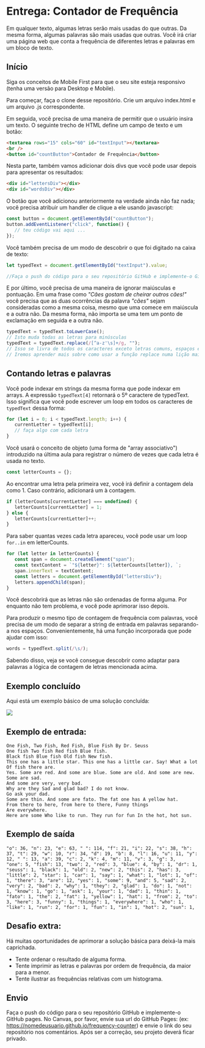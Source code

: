 # Entrega: Contador de Frequência

Em qualquer texto, algumas letras serão mais usadas do que outras. Da mesma forma, algumas palavras são mais usadas que outras. Você irá criar uma página web que conta a frequência de diferentes letras e palavras em um bloco de texto.

## Início

Siga os conceitos de Mobile First para que o seu site esteja responsivo (tenha uma versão para Desktop e Mobile).

Para começar, faça o clone desse repositório. Crie um arquivo index.html e um arquivo .js correspondente.

Em seguida, você precisa de uma maneira de permitir que o usuário insira um texto. O seguinte trecho de HTML define um campo de texto e um botão:

```html
<textarea rows="15" cols="60" id="textInput"></textarea>
<br />  
<button id="countButton">Contador de Frequência</button>
```

Nesta parte, também vamos adicionar dois divs que você pode usar depois para apresentar os resultados:

```html
<div id="lettersDiv"></div>
<div id="wordsDiv"></div>
```

O botão que você adicionou anteriormente na verdade ainda não faz nada; você precisa atribuir um handler de clique a ele usando javascript:

```js
const button = document.getElementById("countButton");
button.addEventListener("click", function() {  
   // teu código vai aqui ... 
});
```

Você também precisa de um modo de descobrir o que foi digitado na caixa de texto:

```js
let typedText = document.getElementById("textInput").value;

//Faça o push do código para o seu repositório GitHub e implemente-o GitHub pages. No Canvas, por favor, envie sua url do GitHub Pages: (ex: https://nomedeusuario.github.io/katas2) e envie o link do seu repositório nos comentários. Após ser a correção, seu projeto deverá ficar privado.getElementById("textInput").value;
``` 

E por último, você precisa de uma maneira de ignorar maiúsculas e pontuação. Em uma frase como *"Cães gostam de cheirar outros cães!"* você precisa que as duas ocorrências da palavra *"cães"* sejam consideradas como a mesma coisa, mesmo que uma comece em maiúscula e a outra não. Da mesma forma, não importa se uma tem um ponto de exclamação em seguida e a outra não.

```js
typedText = typedText.toLowerCase(); 
// Isto muda todas as letras para minúsculas
typedText = typedText.replace(/[^a-z'\s]+/g, ""); 
// Isso se livra de todos os caracteres exceto letras comuns, espaços e apóstrofos. 
// Iremos aprender mais sobre como usar a função replace numa lição mais à frente.
```

## Contando letras e palavras

Você pode indexar em strings da mesma forma que pode indexar em arrays. A expressão `typedText[4]` retornará o 5º caractere de typedText. Isso significa que você pode escrever um loop em todos os caracteres de `typedText` dessa forma:

```js
for (let i = 0; i < typedText.length; i++) {
   currentLetter = typedText[i];
   // faça algo com cada letra 
}
```

Você usará o conceito de objeto (uma forma de "array associativo") introduzido na última aula para registrar o número de vezes que cada letra é usada no texto.

```js
const letterCounts = {};
```

Ao encontrar uma letra pela primeira vez, você irá definir a contagem dela como 1. Caso contrário, adicionará um à contagem.

```js
if (letterCounts[currentLetter] === undefined) {
   letterCounts[currentLetter] = 1; 
} else { 
   letterCounts[currentLetter]++; 
}
```

Para saber quantas vezes cada letra apareceu, você pode usar um loop `for..in` em letterCounts.

```js
for (let letter in letterCounts) { 
   const span = document.createElement("span"); 
   const textContent = `"${letter}": ${letterCounts[letter]}, `;
   span.innerText = textContent; 
   const letters = document.getElementById("lettersDiv");
   letters.appendChild(span); 
}
```

Você descobrirá que as letras não são ordenadas de forma alguma. Por enquanto não tem problema, e você pode aprimorar isso depois.

Para produzir o mesmo tipo de contagem de frequência com palavras, você precisa de um modo de separar a string de entrada em palavras separando-a nos espaços. Convenientemente, há uma função incorporada que pode ajudar com isso:

```js
words = typedText.split(/\s/);
```

Sabendo disso, veja se você consegue descobrir como adaptar para palavras a lógica de contagem de letras mencionada acima.

## Exemplo concluído

Aqui está um exemplo básico de uma solução concluída: 

![](https://i.snag.gy/K9khmt.jpg)

## Exemplo de entrada:

```
One Fish, Two Fish, Red Fish, Blue Fish By Dr. Seuss
One fish Two fish Red fish Blue fish.
Black fish Blue fish Old fish New fish.
This one has a little star. This one has a little car. Say! What a lot
Of fish there are.
Yes. Some are red. And some are blue. Some are old. And some are new.
Some are sad.
And some are very, very bad.
Why are they Sad and glad bad? I do not know.
Go ask your dad.
Some are thin. And some are fato. The fat one has A yellow hat.
From there to here, from here to there, Funny things
Are everywhere.
Here are some Who like to run. They run for fun In the hot, hot sun.
```

## Exemplo de saída

```
"o": 36, "n": 23, "e": 63, " ": 114, "f": 21, "i": 22, "s": 38, "h": 37, "t": 29, "w": 10, "r": 34, "d": 19, "b": 8, "l": 16, "u": 11, "y": 12, " ": 13, "a": 39, "c": 2, "k": 4, "m": 11, "v": 3, "g": 3,
"one": 5, "fish": 13, "two": 2, "red": 3, "blue": 4, "by": 1, "dr": 1, "seuss": 1, "black": 1, "old": 2, "new": 2, "this": 2, "has": 3, "little": 2, "star": 1, "car": 1, "say": 1, "what": 1, "lot": 1, "of": 1, "there": 3, "are": 12, "yes": 1, "some": 9, "and": 5, "sad": 2, "very": 2, "bad": 2, "why": 1, "they": 2, "glad": 1, "do": 1, "not": 1, "know": 1, "go": 1, "ask": 1, "your": 1, "dad": 1, "thin": 1, "fato": 1, "the": 2, "fat": 1, "yellow": 1, "hat": 1, "from": 2, "to": 3, "here": 3, "funny": 1, "things": 1, "everywhere": 1, "who": 1, "like": 1, "run": 2, "for": 1, "fun": 1, "in": 1, "hot": 2, "sun": 1,
```

## Desafio extra:

Há muitas oportunidades de aprimorar a solução básica para deixá-la mais caprichada.

*   Tente ordenar o resultado de alguma forma.
*   Tente imprimir as letras e palavras por ordem de frequência, da maior para a menor.
*   Tente ilustrar as frequências relativas com um histograma.

## Envio

Faça o push do código para o seu repositório GitHub e implemente-o GitHub pages. No Canvas, por favor, envie sua url do GitHub Pages: (ex: https://nomedeusuario.github.io/frequency-counter) e envie o link do seu repositório nos comentários. Após ser a correção, seu projeto deverá ficar privado.

